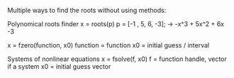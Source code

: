 Multiple ways to find the roots without using methods:

Polynomical roots finder
x = roots(p)
p = [-1 , 5, 6, -3]; -> -x^3 + 5x^2 + 6x -3


x = fzero(function, x0)
function = function
x0 = initial guess / interval

Systems of nonlinear equations
x = fsolve(f, x0)
f = function handle, vector if a system
x0 = initial guess vector